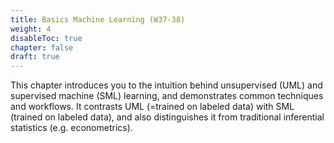 ```yaml
---
title: Basics Machine Learning (W37-38)
weight: 4
disableToc: true
chapter: false
draft: true
---
```


This chapter introduces you to the intuition behind unsupervised (UML) and supervised machine (SML) learning, and demonstrates common techniques and workflows. It contrasts UML (=trained on labeled data) with SML (trained on labeled data), and also distinguishes it from traditional inferential statistics (e.g. econometrics).